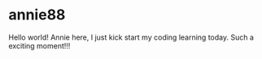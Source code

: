 # annie88

Hello world!
Annie here, I just kick start my coding learning today. Such a exciting moment!!!
